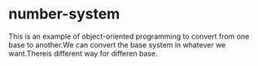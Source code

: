 # number-system

This is an example of object-oriented programming to convert from one base to another.We can convert the base system in whatever we want.Thereis different way for differen base.
